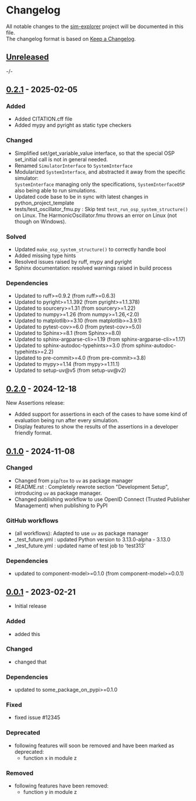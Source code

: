 # Changelog

All notable changes to the [sim-explorer] project will be documented in this file.<br>
The changelog format is based on [Keep a Changelog](https://keepachangelog.com/en/1.0.0/).

## [Unreleased]

-/-


## [0.2.1] - 2025-02-05

### Added
* Added CITATION.cff file
* Added mypy and pyright as static type checkers

### Changed
* Simplified set/get_variable_value interface, so that the special OSP set_initial call is not in general needed.
* Renamed `SimulatorInterface` to `SystemInterface`
* Modularized `SystemInterface`, and abstracted it away from the specific simulator: <br>
  `SystemInterface` managing only the specifications, `SystemInterfaceOSP` also being able to run simulations.
* Updated code base to be in sync with latest changes in python_project_template
* tests/test_oscillator_fmu.py : Skip test `test_run_osp_system_structure()` on Linux. The HarmonicOscillator.fmu throws an error on Linux (not though on Windows).

### Solved
* Updated `make_osp_system_structure()` to correctly handle bool
* Added missing type hints
* Resolved issues raised by ruff, mypy and pyright
* Sphinx documentation: resolved warnings raised in build process

### Dependencies
* Updated to ruff>=0.9.2  (from ruff>=0.6.3)
* Updated to pyright>=1.1.392  (from pyright>=1.1.378)
* Updated to sourcery>=1.31  (from sourcery>=1.22)
* Updated to numpy>=1.26  (from numpy>=1.26,<2.0)
* Updated to matplotlib>=3.10  (from matplotlib>=3.9.1)
* Updated to pytest-cov>=6.0  (from pytest-cov>=5.0)
* Updated to Sphinx>=8.1  (from Sphinx>=8.0)
* Updated to sphinx-argparse-cli>=1.19  (from sphinx-argparse-cli>=1.17)
* Updated to sphinx-autodoc-typehints>=3.0  (from sphinx-autodoc-typehints>=2.2)
* Updated to pre-commit>=4.0  (from pre-commit>=3.8)
* Updated to mypy>=1.14  (from mypy>=1.11.1)
* Updated to setup-uv@v5  (from setup-uv@v2)


## [0.2.0] - 2024-12-18
New Assertions release:

* Added support for assertions in each of the cases to have some kind of evaluation being run after every simulation.
* Display features to show the results of the assertions in a developer friendly format.

## [0.1.0] - 2024-11-08

### Changed
* Changed from `pip`/`tox` to `uv` as package manager
* README.rst : Completely rewrote section "Development Setup", introducing `uv` as package manager.
* Changed publishing workflow to use OpenID Connect (Trusted Publisher Management) when publishing to PyPI

### GitHub workflows
* (all workflows): Adapted to use `uv` as package manager
* _test_future.yml : updated Python version to 3.13.0-alpha - 3.13.0
* _test_future.yml : updated name of test job to 'test313'

### Dependencies
* updated to component-model>=0.1.0  (from component-model>=0.0.1)


## [0.0.1] - 2023-02-21

* Initial release

### Added

* added this

### Changed

* changed that

### Dependencies

* updated to some_package_on_pypi>=0.1.0

### Fixed

* fixed issue #12345

### Deprecated

* following features will soon be removed and have been marked as deprecated:
    * function x in module z

### Removed

* following features have been removed:
    * function y in module z


<!-- Markdown link & img dfn's -->
[unreleased]: https://github.com/dnv-opensource/sim-explorer/compare/v0.2.1...HEAD
[0.2.1]: https://github.com/dnv-opensource/sim-explorer/releases/tag/v0.2.0...v0.2.1
[0.2.0]: https://github.com/dnv-opensource/sim-explorer/releases/tag/v0.1.0...v0.2.0
[0.1.0]: https://github.com/dnv-opensource/sim-explorer/releases/tag/v0.0.1...v0.1.0
[0.0.1]: https://github.com/dnv-opensource/sim-explorer/releases/tag/v0.0.1
[sim-explorer]: https://github.com/dnv-opensource/sim-explorer
